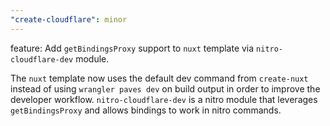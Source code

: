 ```yaml
---
"create-cloudflare": minor
---
```


feature: Add `getBindingsProxy` support to `nuxt` template via `nitro-cloudflare-dev` module.

The `nuxt` template now uses the default dev command from `create-nuxt` instead of using `wrangler paves dev` on build output in order to improve the developer workflow. `nitro-cloudflare-dev` is a nitro module that leverages `getBindingsProxy` and allows bindings to work in nitro commands.
